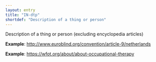 ```yaml
---
layout: entry
title: "IN-dtp"
shortdef: "Description of a thing or person"
---
```


Description of a thing or person (excluding encyclopedia articles)

**Example**: <http://www.euroblind.org/convention/article-9/netherlands>

**Example**: <https://wfot.org/about/about-occupational-therapy>

<!-- details -->

<!-- START GENERATED SCREENSHOT GALLERY -->
<!-- END GENERATED SCREENSHOT GALLERY -->
